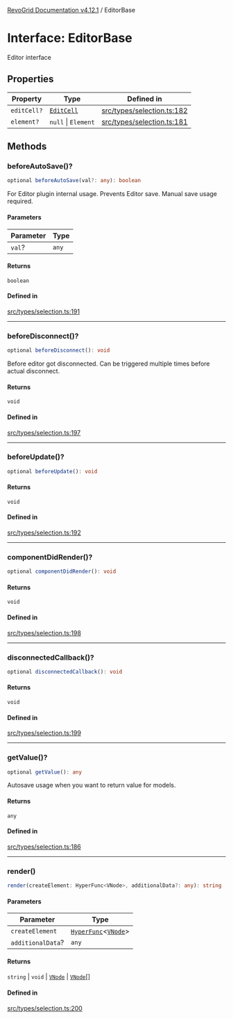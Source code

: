 [RevoGrid Documentation v4.12.1](README.md) / EditorBase

# Interface: EditorBase

Editor interface

## Properties

| Property | Type | Defined in |
| ------ | ------ | ------ |
| `editCell?` | [`EditCell`](TypeAlias.EditCell.md) | [src/types/selection.ts:182](https://github.com/revolist/revogrid/blob/d509c0063a76a472726c991b21f1c163442771b4/src/types/selection.ts#L182) |
| `element?` | `null` \| `Element` | [src/types/selection.ts:181](https://github.com/revolist/revogrid/blob/d509c0063a76a472726c991b21f1c163442771b4/src/types/selection.ts#L181) |

## Methods

### beforeAutoSave()?

```ts
optional beforeAutoSave(val?: any): boolean
```

For Editor plugin internal usage.
Prevents Editor save. Manual save usage required.

#### Parameters

| Parameter | Type |
| ------ | ------ |
| `val`? | `any` |

#### Returns

`boolean`

#### Defined in

[src/types/selection.ts:191](https://github.com/revolist/revogrid/blob/d509c0063a76a472726c991b21f1c163442771b4/src/types/selection.ts#L191)

***

### beforeDisconnect()?

```ts
optional beforeDisconnect(): void
```

Before editor got disconnected.
Can be triggered multiple times before actual disconnect.

#### Returns

`void`

#### Defined in

[src/types/selection.ts:197](https://github.com/revolist/revogrid/blob/d509c0063a76a472726c991b21f1c163442771b4/src/types/selection.ts#L197)

***

### beforeUpdate()?

```ts
optional beforeUpdate(): void
```

#### Returns

`void`

#### Defined in

[src/types/selection.ts:192](https://github.com/revolist/revogrid/blob/d509c0063a76a472726c991b21f1c163442771b4/src/types/selection.ts#L192)

***

### componentDidRender()?

```ts
optional componentDidRender(): void
```

#### Returns

`void`

#### Defined in

[src/types/selection.ts:198](https://github.com/revolist/revogrid/blob/d509c0063a76a472726c991b21f1c163442771b4/src/types/selection.ts#L198)

***

### disconnectedCallback()?

```ts
optional disconnectedCallback(): void
```

#### Returns

`void`

#### Defined in

[src/types/selection.ts:199](https://github.com/revolist/revogrid/blob/d509c0063a76a472726c991b21f1c163442771b4/src/types/selection.ts#L199)

***

### getValue()?

```ts
optional getValue(): any
```

Autosave usage when you want to return value for models.

#### Returns

`any`

#### Defined in

[src/types/selection.ts:186](https://github.com/revolist/revogrid/blob/d509c0063a76a472726c991b21f1c163442771b4/src/types/selection.ts#L186)

***

### render()

```ts
render(createElement: HyperFunc<VNode>, additionalData?: any): string | void | VNode | VNode[]
```

#### Parameters

| Parameter | Type |
| ------ | ------ |
| `createElement` | [`HyperFunc`](Interface.HyperFunc.md)\<[`VNode`](Interface.VNode.md)\> |
| `additionalData`? | `any` |

#### Returns

`string` \| `void` \| [`VNode`](Interface.VNode.md) \| [`VNode`](Interface.VNode.md)[]

#### Defined in

[src/types/selection.ts:200](https://github.com/revolist/revogrid/blob/d509c0063a76a472726c991b21f1c163442771b4/src/types/selection.ts#L200)
